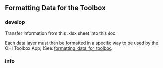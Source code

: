 ## Formatting Data for the Toolbox

### develop

Transfer information from this  .xlsx sheet into this doc

Each data layer must then be formatted in a specific way to be used by the OHI Toolbox App; (See: [formatting_data_for_toolbox](https://github.com/OHI-Science/ohimanual/blob/master/tutorials/formatting_data_for_toolbox.xlsx).

### info
